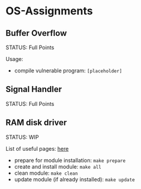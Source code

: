 # OS-Assignments


## Buffer Overflow
STATUS: Full Points

Usage:
* compile vulnerable program: ```[placeholder]```

## Signal Handler
STATUS: Full Points

## RAM disk driver
STATUS: WIP

List of useful pages: [here](RAMdisk/docs_links.txt)

* prepare for module installation: ```make prepare```
* create and install module: ```make all```
* clean module: ```make clean```
* update module (if already installed): ```make update```
